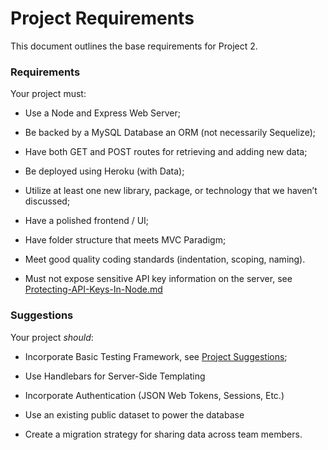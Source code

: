 # Project Requirements

This document outlines the base requirements for Project 2.

### Requirements

Your project must:

* Use a Node and Express Web Server;

* Be backed by a MySQL Database an ORM (not necessarily Sequelize);

* Have both GET and POST routes for retrieving and adding new data;

* Be deployed using Heroku (with Data);

* Utilize at least one new library, package, or technology that we haven’t discussed;

* Have a polished frontend / UI;

* Have folder structure that meets MVC Paradigm;

* Meet good quality coding standards (indentation, scoping, naming).

* Must not expose sensitive API key information on the server, see [Protecting-API-Keys-In-Node.md](../../../10-nodejs/03-Supplemental/Protecting-API-Keys-In-Node.md)

### Suggestions

Your project _should_:

* Incorporate Basic Testing Framework, see [Project Suggestions](../Suggestions/README.md);

* Use Handlebars for Server-Side Templating

* Incorporate Authentication (JSON Web Tokens, Sessions, Etc.)

* Use an existing public dataset to power the database

* Create a migration strategy for sharing data across team members.

